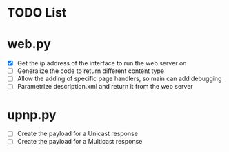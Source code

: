 # TODO List #

# web.py
- [x] Get the ip address of the interface to run the web server on
- [ ] Generalize the code to return different content type
- [ ] Allow the adding of specific page handlers, so main can add debugging
- [ ] Parametrize description.xml and return it from the web server 

# upnp.py
- [ ] Create the payload for a Unicast response
- [ ] Create the payload for a Multicast response
